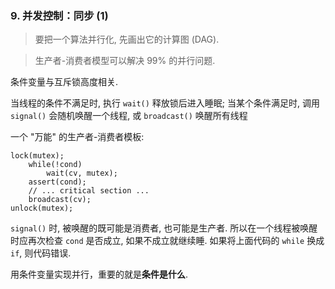 ### 9. 并发控制：同步 (1)
> 要把一个算法并行化, 先画出它的计算图 (DAG).

> 生产者-消费者模型可以解决 99% 的并行问题.

条件变量与互斥锁高度相关.

当线程的条件不满足时, 执行 `wait()` 释放锁后进入睡眠;
当某个条件满足时, 调用 `signal()` 会随机唤醒一个线程, 或 `broadcast()` 唤醒所有线程

一个 "万能" 的生产者-消费者模板:
```
lock(mutex);
    while(!cond)
        wait(cv, mutex);
    assert(cond);
    // ... critical section ...
    broadcast(cv);
unlock(mutex);
```

`signal()` 时, 被唤醒的既可能是消费者, 也可能是生产者. 所以在一个线程被唤醒时应再次检查 `cond` 是否成立, 如果不成立就继续睡. 如果将上面代码的 `while` 换成 `if`, 则代码错误.

用条件变量实现并行，重要的就是**条件是什么**.